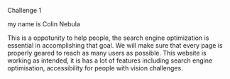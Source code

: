 
Challenge 1

my name is Colin Nebula

This is a oppotunity to help people, the search engine optimization is essential in accomplishing that goal.
We will make sure that every page is properly geared to reach as many users as possible.
This website is working as intended, it is has a lot of features including search engine optimisation, accessibility for people with vision challenges. 